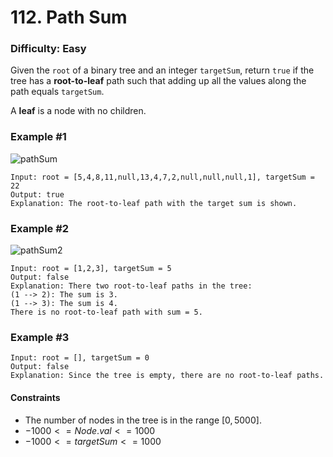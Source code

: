 # 112. Path Sum
### Difficulty: Easy

Given the `root` of a binary tree and an integer `targetSum`, return `true` if the tree has a **root-to-leaf** path such that adding up all the values along the path equals `targetSum`.

A **leaf** is a node with no children.

### Example #1

![pathSum](https://assets.leetcode.com/uploads/2021/01/18/pathsum1.jpg)

```
Input: root = [5,4,8,11,null,13,4,7,2,null,null,null,1], targetSum = 22
Output: true
Explanation: The root-to-leaf path with the target sum is shown.
```

### Example #2

![pathSum2](https://assets.leetcode.com/uploads/2021/01/18/pathsum2.jpg)

```
Input: root = [1,2,3], targetSum = 5
Output: false
Explanation: There two root-to-leaf paths in the tree:
(1 --> 2): The sum is 3.
(1 --> 3): The sum is 4.
There is no root-to-leaf path with sum = 5.
```

### Example #3

```
Input: root = [], targetSum = 0
Output: false
Explanation: Since the tree is empty, there are no root-to-leaf paths.
```

#### Constraints

- The number of nodes in the tree is in the range $[0, 5000]$.
- $-1000 <= Node.val <= 1000$
- $-1000 <= targetSum <= 1000$